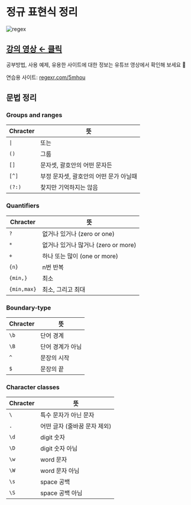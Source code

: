 # 정규 표현식 정리

![regex](./regex.png)

## [강의 영상 ← 클릭](https://youtu.be/t3M6toIflyQ)

공부방법, 사용 예제, 유용한 사이트에 대한 정보는 유튜브 영상에서 확인해 보세요 🙌

연습용 사이트: [regexr.com/5mhou](https://regexr.com/5ml92)

## 문법 정리

### Groups and ranges

| Chracter | 뜻                      |
|----------|------------------------|
| `\|`     | 또는                     |
| `()`     | 그룹                     |
| `[]`     | 문자셋, 괄호안의 어떤 문자든       |
| `[^]`    | 부정 문자셋, 괄호안의 어떤 문가 아닐때 |
| `(?:)`   | 찾지만 기억하지는 않음           |

### Quantifiers

| Chracter    | 뜻                          |
|-------------|----------------------------|
| `?`         | 없거나 있거나 (zero or one)      |
| `*`         | 없거나 있거나 많거나 (zero or more) |
| `+`         | 하나 또는 많이 (one or more)     |
| `{n}`       | n번 반복                      |
| `{min,}`    | 최소                         |
| `{min,max}` | 최소, 그리고 최대                 |

### Boundary-type

| Chracter | 뜻         |
|----------|-----------|
| `\b`     | 단어 경계     |
| `\B`     | 단어 경계가 아님 |
| `^`      | 문장의 시작    |
| `$`      | 문장의 끝     |

### Character classes

| Chracter | 뜻                 |
|----------|-------------------|
| `\`      | 특수 문자가 아닌 문자      |
| `.`      | 어떤 글자 (줄바꿈 문자 제외) |
| `\d`     | digit 숫자          |
| `\D`     | digit 숫자 아님       |
| `\w`     | word 문자           |
| `\W`     | word 문자 아님        |
| `\s`     | space 공백          |
| `\S`     | space 공백 아님       |
